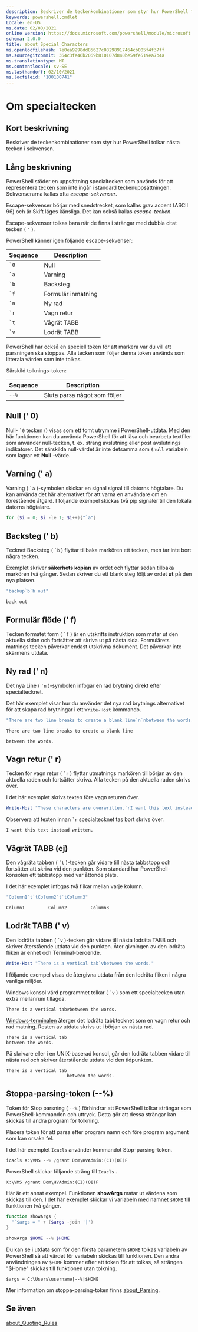 ```yaml
---
description: Beskriver de teckenkombinationer som styr hur PowerShell tolkar nästa tecken i sekvensen.
keywords: powershell,cmdlet
Locale: en-US
ms.date: 02/08/2021
online version: https://docs.microsoft.com/powershell/module/microsoft.powershell.core/about/about_special_characters?view=powershell-5.1&WT.mc_id=ps-gethelp
schema: 2.0.0
title: about_Special_Characters
ms.openlocfilehash: 7e0ea9298dd85627c08298917464cb005f4f37ff
ms.sourcegitcommit: 364c3fe46b2069b810107d840be59fe519ea7b4a
ms.translationtype: MT
ms.contentlocale: sv-SE
ms.lasthandoff: 02/10/2021
ms.locfileid: "100100741"
---
```

# <a name="about-special-characters"></a>Om specialtecken

## <a name="short-description"></a>Kort beskrivning

Beskriver de teckenkombinationer som styr hur PowerShell tolkar nästa tecken i sekvensen.

## <a name="long-description"></a>Lång beskrivning

PowerShell stöder en uppsättning specialtecken som används för att representera tecken som inte ingår i standard teckenuppsättningen. Sekvenserarna kallas ofta _escape-sekvenser_.

Escape-sekvenser börjar med snedstrecket, som kallas grav accent (ASCII 96) och är Skift läges känsliga. Det kan också kallas _escape-tecken_.

Escape-sekvenser tolkas bara när de finns i strängar med dubbla citat tecken ( `"` ).

PowerShell känner igen följande escape-sekvenser:

|  Sequence   |       Description       |
| ----------- | ----------------------- |
| `` `0 ``    | Null                    |
| `` `a ``    | Varning                   |
| `` `b ``    | Backsteg               |
| `` `f ``    | Formulär inmatning               |
| `` `n ``    | Ny rad                |
| `` `r ``    | Vagn retur         |
| `` `t ``    | Vågrät TABB          |
| `` `v ``    | Lodrät TABB            |

PowerShell har också en speciell token för att markera var du vill att parsningen ska stoppas. Alla tecken som följer denna token används som litterala värden som inte tolkas.

Särskild tolknings-token:

| Sequence |            Description             |
| -------- | ---------------------------------- |
| `--%`    | Sluta parsa något som följer |

## <a name="null-0"></a>Null (' 0)

Null- `` `0 `` tecken () visas som ett tomt utrymme i PowerShell-utdata.
Med den här funktionen kan du använda PowerShell för att läsa och bearbeta textfiler som använder null-tecken, t. ex. sträng avslutning eller post avslutnings indikatorer. Det särskilda null-värdet är inte detsamma som `$null` variabeln som lagrar ett **Null** -värde.

## <a name="alert-a"></a>Varning (' a)

Varning ( `` `a `` )-symbolen skickar en signal signal till datorns högtalare.
Du kan använda det här alternativet för att varna en användare om en förestående åtgärd. I följande exempel skickas två pip signaler till den lokala datorns högtalare.

```powershell
for ($i = 0; $i -le 1; $i++){"`a"}
```

## <a name="backspace-b"></a>Backsteg (' b)

Tecknet Backsteg ( `` `b `` ) flyttar tillbaka markören ett tecken, men tar inte bort några tecken.

Exemplet skriver **säkerhets kopian** av ordet och flyttar sedan tillbaka markören två gånger.
Sedan skriver du ett blank steg följt av ordet **ut** på den nya platsen.

```powershell
"backup`b`b out"
```

```Output
back out
```

## <a name="form-feed-f"></a>Formulär flöde (' f)

Tecken formatet form ( `` `f `` ) är en utskrifts instruktion som matar ut den aktuella sidan och fortsätter att skriva ut på nästa sida. Formulärets matnings tecken påverkar endast utskrivna dokument. Det påverkar inte skärmens utdata.

## <a name="new-line-n"></a>Ny rad (' n)

Det nya Line ( `` `n `` )-symbolen infogar en rad brytning direkt efter specialtecknet.

Det här exemplet visar hur du använder det nya rad brytnings alternativet för att skapa rad brytningar i ett `Write-Host` kommando.

```powershell
"There are two line breaks to create a blank line`n`nbetween the words."
```

```Output
There are two line breaks to create a blank line

between the words.
```

## <a name="carriage-return-r"></a>Vagn retur (' r)

Tecken för vagn retur ( `` `r `` ) flyttar utmatnings markören till början av den aktuella raden och fortsätter skriva. Alla tecken på den aktuella raden skrivs över.

I det här exemplet skrivs texten före vagn returen över.

```powershell
Write-Host "These characters are overwritten.`rI want this text instead "
```

Observera att texten innan `` `r `` specialtecknet tas bort skrivs över.

```Output
I want this text instead written.
```

## <a name="horizontal-tab-t"></a>Vågrät TABB (ej)

Den vågräta tabben ( `` `t `` )-tecken går vidare till nästa tabbstopp och fortsätter att skriva vid den punkten. Som standard har PowerShell-konsolen ett tabbstopp med var åttonde plats.

I det här exemplet infogas två flikar mellan varje kolumn.

```powershell
"Column1`t`tColumn2`t`tColumn3"
```

```Output
Column1         Column2         Column3
```

## <a name="vertical-tab-v"></a>Lodrät TABB (' v)

Den lodräta tabben ( `` `v `` )-tecken går vidare till nästa lodräta TABB och skriver återstående utdata vid den punkten. Åter givningen av den lodräta fliken är enhet och Terminal-beroende.

```powershell
Write-Host "There is a vertical tab`vbetween the words."
```

I följande exempel visas de återgivna utdata från den lodräta fliken i några vanliga miljöer.

Windows konsol värd programmet tolkar ( `` `v `` ) som ett specialtecken utan extra mellanrum tillagda.

```Output
There is a vertical tab♂between the words.
```

[Windows-terminalen](https://www.microsoft.com/p/windows-terminal/9n0dx20hk701) återger det lodräta tabbtecknet som en vagn retur och rad matning. Resten av utdata skrivs ut i början av nästa rad.

```Output
There is a vertical tab
between the words.
```

På skrivare eller i en UNIX-baserad konsol, går den lodräta tabben vidare till nästa rad och skriver återstående utdata vid den tidpunkten.

```Output
There is a vertical tab
                       between the words.
```

## <a name="stop-parsing-token---"></a>Stoppa-parsing-token (--%)

Token för Stop parsning ( `--%` ) förhindrar att PowerShell tolkar strängar som PowerShell-kommandon och uttryck. Detta gör att dessa strängar kan skickas till andra program för tolkning.

Placera token för att parsa efter program namn och före program argument som kan orsaka fel.

I det här exemplet `Icacls` använder kommandot Stop-parsing-token.

```powershell
icacls X:\VMS --% /grant Dom\HVAdmin:(CI)(OI)F
```

PowerShell skickar följande sträng till `Icacls` .

```
X:\VMS /grant Dom\HVAdmin:(CI)(OI)F
```

Här är ett annat exempel. Funktionen **showArgs** matar ut värdena som skickas till den. I det här exemplet skickar vi variabeln med namnet `$HOME` till funktionen två gånger.

```powershell
function showArgs {
  "`$args = " + ($args -join '|')
}

showArgs $HOME --% $HOME
```

Du kan se i utdata som för den första parametern `$HOME` tolkas variabeln av PowerShell så att värdet för variabeln skickas till funktionen. Den andra användningen av `$HOME` kommer efter att token för att tolkas, så strängen "$Home" skickas till funktionen utan tolkning.

```Output
$args = C:\Users\username|--%|$HOME
```

Mer information om stoppa-parsing-token finns [about_Parsing](about_Parsing.md).

## <a name="see-also"></a>Se även

[about_Quoting_Rules](about_Quoting_Rules.md)
